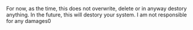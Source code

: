 For now, as the time, this does not overwrite, delete or in anyway destory anything. In the future, this will destory your system. I am not responsible for any damages0
